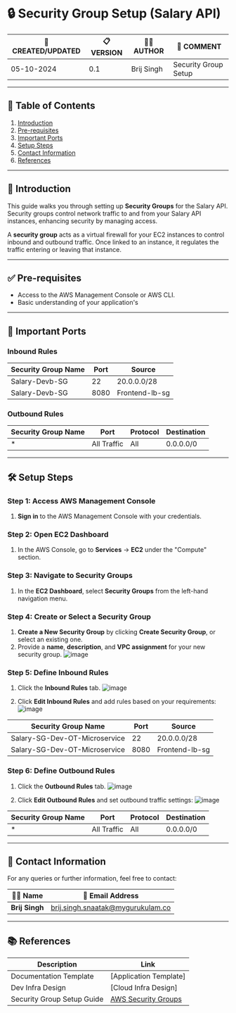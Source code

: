 # 🔒 Security Group Setup (Salary API)



| 📅 CREATED/UPDATED | 📋 VERSION | 👨‍💻 AUTHOR | 📝 COMMENT |
|--------------------|------------|--------------|--------------------------------|
| 05-10-2024         | 0.1        | Brij Singh   | Security Group Setup              |


---

## 📑 Table of Contents

1. [Introduction](#introduction)
2. [Pre-requisites](#pre-requisites)
3. [Important Ports](#important-ports)
4. [Setup Steps](#setup-steps)
5. [Contact Information](#contact-information)
6. [References](#references)

---

## 📝 Introduction

This guide walks you through setting up **Security Groups** for the Salary API. Security groups control network traffic to and from your Salary API instances, enhancing security by managing access.

A **security group** acts as a virtual firewall for your EC2 instances to control inbound and outbound traffic. Once linked to an instance, it regulates the traffic entering or leaving that instance.



---

## ✅ Pre-requisites

- Access to the AWS Management Console or AWS CLI.
- Basic understanding of your application's 
---

## 🔑 Important Ports

### Inbound Rules

| Security Group Name | Port  | Source                |
|---------------------|-------|-----------------------|
| Salary-Devb-SG        | 22    | 20.0.0.0/28           |
| Salary-Devb-SG          | 8080  | Frontend-lb-sg        |

### Outbound Rules

| Security Group Name | Port         | Protocol  | Destination  |
|---------------------|--------------|-----------|--------------|
| *                   | All Traffic  | All       | 0.0.0.0/0    |

---

## 🛠️ Setup Steps

### Step 1: Access AWS Management Console

1. **Sign in** to the AWS Management Console with your credentials.

### Step 2: Open EC2 Dashboard

1. In the AWS Console, go to **Services** → **EC2** under the "Compute" section.

### Step 3: Navigate to Security Groups

1. In the **EC2 Dashboard**, select **Security Groups** from the left-hand navigation menu.



### Step 4: Create or Select a Security Group

1. **Create a New Security Group** by clicking **Create Security Group**, or select an existing one.
2. Provide a **name**, **description**, and **VPC assignment** for your new security group.
![image](https://github.com/user-attachments/assets/a0bf14d5-bfa7-4f63-ba37-9868d7f81ca2)




### Step 5: Define Inbound Rules

1. Click the **Inbound Rules** tab.
![image](https://github.com/user-attachments/assets/8363080a-2de2-4fda-8178-3ef28df9071c)



2. Click **Edit Inbound Rules** and add rules based on your requirements:
   ![image](https://github.com/user-attachments/assets/b0126fd3-ca95-4b5f-b7f0-9168ded3cf4a)





| Security Group Name | Port  | Source          |
|---------------------|-------|-----------------|
| Salary-SG-Dev-OT-Microservice        | 22    | 20.0.0.0/28     |
| Salary-SG-Dev-OT-Microservice      | 8080  | Frontend-lb-sg  |


### Step 6: Define Outbound Rules

1. Click the **Outbound Rules** tab.
  ![image](https://github.com/user-attachments/assets/806c1618-44a1-4cbc-812e-48fea5a4a93c)



2. Click **Edit Outbound Rules** and set outbound traffic settings:
![image](https://github.com/user-attachments/assets/5ee38148-6c01-40ab-8c88-f045d4dfed77)





| Security Group Name | Port        | Protocol  | Destination  |
|---------------------|-------------|-----------|--------------|
| *                   | All Traffic | All       | 0.0.0.0/0    |



---
## 📧 Contact Information

For any queries or further information, feel free to contact:

| 👨‍💻 Name | 📧 Email Address |
|---------------|-------------------------------------|
| **Brij Singh**| brij.singh.snaatak@mygurukulam.co   |

---

## 📚 References

| Description               | Link                                                                 |
|---------------------------|----------------------------------------------------------------------|
| Documentation Template     | [Application Template] |
| Dev Infra Design           | [Cloud Infra Design]
| Security Group Setup Guide | [AWS Security Groups](https://docs.aws.amazon.com/vpc/latest/userguide/vpc-security-groups.html) |

